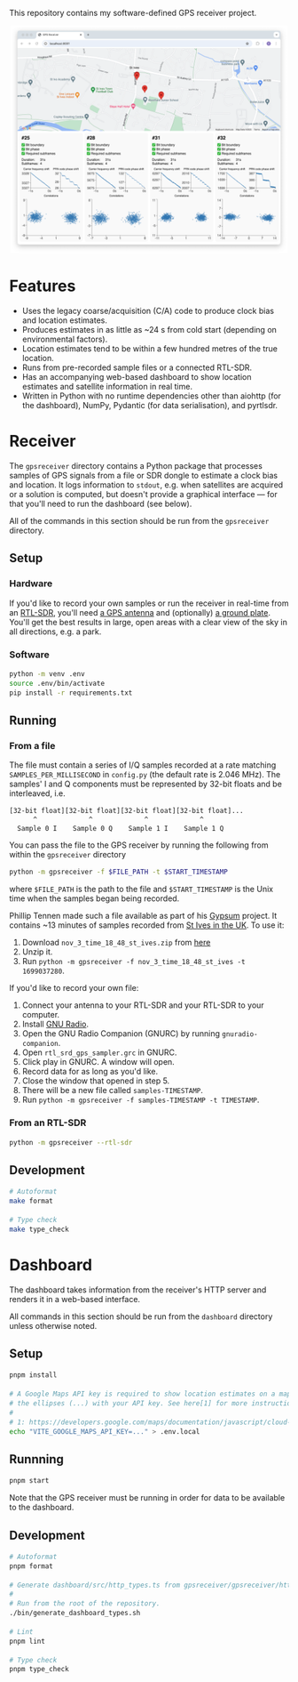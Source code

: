 This repository contains my software-defined GPS receiver project.

<p align="center">
  <img src="./screenshot.png" width="500"/>
</p>

# Features

- Uses the legacy coarse/acquisition (C/A) code to produce clock bias and location estimates.
- Produces estimates in as little as ~24 s from cold start (depending on environmental factors).
- Location estimates tend to be within a few hundred metres of the true location.
- Runs from pre-recorded sample files or a connected RTL-SDR.
- Has an accompanying web-based dashboard to show location estimates and satellite information in real time.
- Written in Python with no runtime dependencies other than aiohttp (for the dashboard), NumPy, Pydantic (for data serialisation), and pyrtlsdr.

# Receiver

The `gpsreceiver` directory contains a Python package that processes samples of GPS signals from a file or SDR dongle to estimate a clock bias and location. It logs information to `stdout`, e.g. when satellites are acquired or a solution is computed, but doesn't provide a graphical interface — for that you'll need to run the dashboard (see below).

All of the commands in this section should be run from the `gpsreceiver` directory.

## Setup

### Hardware

If you'd like to record your own samples or run the receiver in real-time from an [RTL-SDR](https://www.rtl-sdr.com/about-rtl-sdr/), you'll need [a GPS antenna](https://www.sparkfun.com/products/14986) and (optionally) [a ground plate](https://www.sparkfun.com/products/17519). You'll get the best results in large, open areas with a clear view of the sky in all directions, e.g. a park.

### Software

```bash
python -m venv .env
source .env/bin/activate
pip install -r requirements.txt
```

## Running

### From a file

The file must contain a series of I/Q samples recorded at a rate matching `SAMPLES_PER_MILLISECOND` in `config.py` (the default rate is 2.046 MHz). The samples' I and Q components must be represented by 32-bit floats and be interleaved, i.e.

```
[32-bit float][32-bit float][32-bit float][32-bit float]...
      ^             ^             ^             ^
  Sample 0 I    Sample 0 Q    Sample 1 I    Sample 1 Q
```

You can pass the file to the GPS receiver by running the following from within the `gpsreceiver` directory

```bash
python -m gpsreceiver -f $FILE_PATH -t $START_TIMESTAMP
```

where `$FILE_PATH` is the path to the file and `$START_TIMESTAMP` is the Unix time when the samples began being recorded.

Phillip Tennen made such a file available as part of his [Gypsum](https://github.com/codyd51/gypsum) project. It contains ~13 minutes of samples recorded from [St Ives in the UK](https://maps.app.goo.gl/jbhZ1QGLcfHn7PJA9). To use it:

1. Download `nov_3_time_18_48_st_ives.zip` from [here](https://github.com/codyd51/gypsum/releases/tag/1.0)
2. Unzip it.
3. Run `python -m gpsreceiver -f nov_3_time_18_48_st_ives -t 1699037280`.

If you'd like to record your own file:

1. Connect your antenna to your RTL-SDR and your RTL-SDR to your computer.
2. Install [GNU Radio](https://www.gnuradio.org/).
3. Open the GNU Radio Companion (GNURC) by running `gnuradio-companion`.
4. Open `rtl_srd_gps_sampler.grc` in GNURC.
5. Click play in GNURC. A window will open.
6. Record data for as long as you'd like.
7. Close the window that opened in step 5.
8. There will be a new file called `samples-TIMESTAMP`.
9. Run `python -m gpsreceiver -f samples-TIMESTAMP -t TIMESTAMP`.

### From an RTL-SDR

```bash
python -m gpsreceiver --rtl-sdr
```

## Development

```bash
# Autoformat
make format

# Type check
make type_check
```

# Dashboard

The dashboard takes information from the receiver's HTTP server and renders it in a web-based interface.

All commands in this section should be run from the `dashboard` directory unless otherwise noted.

## Setup

```bash
pnpm install

# A Google Maps API key is required to show location estimates on a map. Replace
# the ellipses (...) with your API key. See here[1] for more instructions.
#
# 1: https://developers.google.com/maps/documentation/javascript/cloud-setup
echo "VITE_GOOGLE_MAPS_API_KEY=..." > .env.local
```

## Runnning

```bash
pnpm start
```

Note that the GPS receiver must be running in order for data to be available to the dashboard.

## Development

```bash
# Autoformat
pnpm format

# Generate dashboard/src/http_types.ts from gpsreceiver/gpsreceiver/http_types.py.
#
# Run from the root of the repository.
./bin/generate_dashboard_types.sh

# Lint
pnpm lint

# Type check
pnpm type_check
```